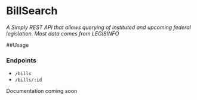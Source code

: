 # BillSearch
_A Simply REST API that allows querying of instituted and upcoming federal legislation. Most data comes from LEGISINFO_

##Usage

### Endpoints
* ``/bills``
* `/bills/:id`

Documentation coming soon